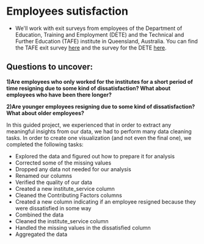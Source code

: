 # Employees sutisfaction

* We'll work with exit surveys from employees of the Department of Education, Training and Employment (DETE) and the Technical and Further Education (TAFE) institute in Queensland, Australia. You can find the TAFE exit survey [here](https://data.gov.au/dataset/ds-qld-89970a3b-182b-41ea-aea2-6f9f17b5907e/details?q=exit%20survey) and the survey for the DETE [here](https://data.gov.au/dataset/ds-qld-fe96ff30-d157-4a81-851d-215f2a0fe26d/details?q=exit%20survey).

## Questions to uncover:

**1)Are employees who only worked for the institutes for a short period of time resigning due to some kind of dissatisfaction? What about employees who have been there longer?**

**2)Are younger employees resigning due to some kind of dissatisfaction? What about older employees?**

In this guided project, we experienced that in order to extract any meaningful insights from our data, we had to perform many data cleaning tasks. In order to create one visualization (and not even the final one), we completed the following tasks:

* Explored the data and figured out how to prepare it for analysis
* Corrected some of the missing values
* Dropped any data not needed for our analysis
* Renamed our columns
* Verified the quality of our data
* Created a new institute_service column
* Cleaned the Contributing Factors columns
* Created a new column indicating if an employee resigned because they were dissatisfied in some way
* Combined the data
* Cleaned the institute_service column
* Handled the missing values in the dissatisfied column
* Aggregated the data

